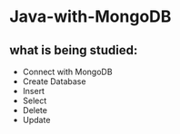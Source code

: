 # Java-with-MongoDB

## what is being studied:
- Connect with MongoDB
- Create Database
- Insert 
- Select 
- Delete 
- Update 
